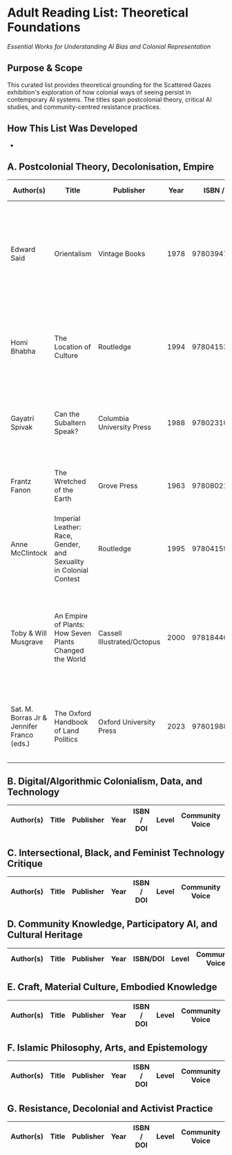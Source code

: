 # Adult Reading List: Theoretical Foundations
*Essential Works for Understanding AI Bias and Colonial Representation*

## Purpose & Scope
This curated list provides theoretical grounding for the Scattered Gazes exhibition's 
exploration of how colonial ways of seeing persist in contemporary AI systems. 
The titles span postcolonial theory, critical AI studies, and community-centred 
resistance practices.

## How This List Was Developed
- 

## A. Postcolonial Theory, Decolonisation, Empire

| Author(s) | Title | Publisher | Year | ISBN / DOI | Level | Community Voice | Accessibility | Format | Summary |
|-----------|-------|-----------|------|-------------|-------|-----------------|--------------|--------|---------|
| Edward Said | Orientalism | Vintage Books | 1978 | 9780394740676 | Advanced | ◐ Moderate | High | Print/Ebook | Seminal postcolonial analysis, exposes Eurocentric epistemology; foundational for all subsequent discourse on representation in culture and AI. |
| Homi Bhabha | The Location of Culture | Routledge | 1994 | 9780415336390 | Advanced | No | High | Print/Ebook | Classic postcolonial text introducing hybridity, mimicry; crucial for interpreting digital/cultural hybridity in AI/culture. |
| Gayatri Spivak | Can the Subaltern Speak? | Columbia University Press | 1988 | 9780231082587 | Advanced | ✓ Strong | Academic | Print/Ebook | Paradigm-defining interrogation of colonial power, voice, and epistemology in knowledge systems. |
| Frantz Fanon | The Wretched of the Earth | Grove Press | 1963 | 9780802150837 | Advanced | No | High | Print/Ebook | Groundbreaking treatise on decolonisation, violence, and systemic oppression. |
| Anne McClintock | Imperial Leather: Race, Gender, and Sexuality in Colonial Contest | Routledge | 1995 | 9780415908900 | Advanced | Yes (historical) | High | Print/Ebook | Influential study of gender, sexuality, and empire underpinning modern technology critique. |
| Toby & Will Musgrave | An Empire of Plants: How Seven Plants Changed the World | Cassell Illustrated/Octopus | 2000 | 9781844030200 | Intermediate | ◐ Moderate | High | Print, Ebook | Documents how global agricultural systems and food security were shaped by colonial extraction; links directly to AI/data extraction analogies. |
|Sat. M. Borras Jr & Jennifer Franco (eds.) | The Oxford Handbook of Land Politics | Oxford University Press | 2023 | 9780198847052 | Advanced | Yes | High | Print | Resource on global land justice, useful for any analogy between data colonialism and land/resource dispossession. |

## B. Digital/Algorithmic Colonialism, Data, and Technology

| Author(s) | Title | Publisher | Year | ISBN / DOI | Level | Community Voice | Accessibility | Format | Summary |
|-----------|-------|-----------|------|-------------|-------|-----------------|--------------|--------|---------|

## C. Intersectional, Black, and Feminist Technology Critique

| Author(s) | Title | Publisher | Year | ISBN / DOI | Level | Community Voice | Accessibility | Format | Summary |
|-----------|-------|-----------|------|------------|-------|-----------------|--------------|--------|---------|

## D. Community Knowledge, Participatory AI, and Cultural Heritage

| Author(s) | Title | Publisher | Year | ISBN/DOI | Level | Community Voice | Accessibility | Format | Summary |
|-----------|-------|-----------|------|----------|-------|----------------|--------------|--------|---------|

## E. Craft, Material Culture, Embodied Knowledge

| Author(s)   | Title                                      | Publisher           | Year | ISBN / DOI       | Level | Community Voice | Accessibility      | Format          | Summary |
|-------------|---------------------------------------------|---------------------|------|------------------|-------|-----------------|--------------------|-----------------|---------|

## F. Islamic Philosophy, Arts, and Epistemology
| Author(s) | Title | Publisher | Year | ISBN / DOI | Level | Community Voice | Accessibility | Format | Summary |
|-----------|-------|-----------|------|------------|-------|-----------------|--------------|--------|---------|

## G. Resistance, Decolonial and Activist Practice
| Author(s) | Title | Publisher | Year | ISBN / DOI | Level | Community Voice | Accessibility | Format | Summary |
|-----------|-------|-----------|------|------------|-------|-----------------|--------------|--------|---------|

